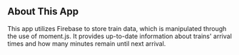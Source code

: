 ## About This App
This app utilizes Firebase to store train data, which is manipulated through the use of moment.js. It provides up-to-date information about trains' arrival times and how many minutes remain until next arrival. 